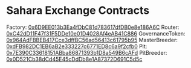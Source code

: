 # Sahara Exchange Contracts

Factory: [0x6D9EE013b3Ea4fDbC81d783617dfDB0e8e186A6C](https://explorer.emerald.oasis.dev/address/0x6D9EE013b3Ea4fDbC81d783617dfDB0e8e186A6C/transactions)
Router: [0xC42dD11F47f31F5DDe10e01D4028Af4eAB41C886](https://explorer.emerald.oasis.dev/address/0xC42dD11F47f31F5DDe10e01D4028Af4eAB41C886/transactions)
GovernanceToken: [0x964AdFBBEB417Cce3dffBC56ad56413c61795b95](https://explorer.emerald.oasis.dev/address/0x964AdFBBEB417Cce3dffBC56ad56413c61795b95/transactions)
MasterBreeder: [0xdFB982DC1EB6aB2e333227c6771ED8c6a9f2cfb0](https://explorer.emerald.oasis.dev/address/0xdFB982DC1EB6aB2e333227c6771ED8c6a9f2cfb0/transactions)
Pit: [0x7E390C33618151ABba86871393b1D8a549B6cAFd](https://explorer.emerald.oasis.dev/address/0x7E390C33618151ABba86871393b1D8a549B6cAFd/transactions)
PitBreeder: [0x0D521Cb38dCd45E45cDdDb8e1A87372D691C5d5c](https://explorer.emerald.oasis.dev/address/0x0D521Cb38dCd45E45cDdDb8e1A87372D691C5d5c/transactions)